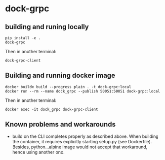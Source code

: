 # dock-grpc

## building and runing locally
```shell
pip install -e .
dock-grpc
```

Then in another terminal:
```shell
dock-grpc-client
```


## Building and running docker image

```shell
docker buildx build --progress plain . -t dock-grpc:local
docker run --rm --name dock_grpc --publish 50051:50051 dock-grpc:local
```

Then in another terminal:
```shell
docker exec -it dock_grpc dock-grpc-client
```


## Known problems and workarounds

- build on the CLI completes properly as described above. When building the container, it requires explicitly starting setup.py (see Dockerfile). Besides,  python...alpine image would not accept that workaround, hence using another ono.